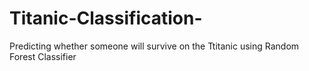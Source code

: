 # Titanic-Classification-
Predicting whether someone will survive on the Ttitanic using Random Forest Classifier
